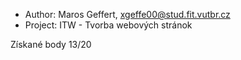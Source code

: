  - Author:   Maros Geffert, xgeffe00@stud.fit.vutbr.cz
 - Project:  ITW - Tvorba webových stránok
 
 Získané body 13/20